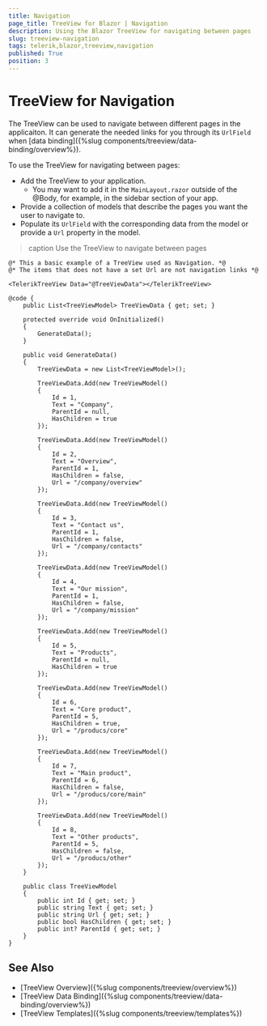 ```yaml
---
title: Navigation
page_title: TreeView for Blazor | Navigation
description: Using the Blazor TreeView for navigating between pages
slug: treeview-navigation
tags: telerik,blazor,treeview,navigation
published: True
position: 3
---
```


# TreeView for Navigation

The TreeView can be used to navigate between different pages in the applicaiton. It can generate the needed links for you through its `UrlField` when [data binding]({%slug components/treeview/data-binding/overview%}).

To use the TreeView for navigating between pages:

* Add the TreeView to your application.
    * You may want to add it in the `MainLayout.razor` outside of the @Body, for example, in the sidebar section of your app.
* Provide a collection of models that describe the pages you want the user to navigate to.
* Populate its `UrlField` with the corresponding data from the model or provide a `Url` property in the model.

>caption Use the TreeView to navigate between pages

````CSHTML
@* This a basic example of a TreeView used as Navigation. *@
@* The items that does not have a set Url are not navigation links *@

<TelerikTreeView Data="@TreeViewData"></TelerikTreeView>

@code {
    public List<TreeViewModel> TreeViewData { get; set; }

    protected override void OnInitialized()
    {
        GenerateData();
    }

    public void GenerateData()
    {
        TreeViewData = new List<TreeViewModel>();

        TreeViewData.Add(new TreeViewModel()
        {
            Id = 1,
            Text = "Company",
            ParentId = null,
            HasChildren = true
        });

        TreeViewData.Add(new TreeViewModel()
        {
            Id = 2,
            Text = "Overview",
            ParentId = 1,
            HasChildren = false,
            Url = "/company/overview"
        });

        TreeViewData.Add(new TreeViewModel()
        {
            Id = 3,
            Text = "Contact us",
            ParentId = 1,
            HasChildren = false,
            Url = "/company/contacts"
        });

        TreeViewData.Add(new TreeViewModel()
        {
            Id = 4,
            Text = "Our mission",
            ParentId = 1,
            HasChildren = false,
            Url = "/company/mission"
        });

        TreeViewData.Add(new TreeViewModel()
        {
            Id = 5,
            Text = "Products",
            ParentId = null,
            HasChildren = true
        });

        TreeViewData.Add(new TreeViewModel()
        {
            Id = 6,
            Text = "Core product",
            ParentId = 5,
            HasChildren = true,
            Url = "/producs/core"
        });

        TreeViewData.Add(new TreeViewModel()
        {
            Id = 7,
            Text = "Main product",
            ParentId = 6,
            HasChildren = false,
            Url = "/producs/core/main"
        });

        TreeViewData.Add(new TreeViewModel()
        {
            Id = 8,
            Text = "Other products",
            ParentId = 5,
            HasChildren = false,
            Url = "/producs/other"
        });
    }

    public class TreeViewModel
    {
        public int Id { get; set; }
        public string Text { get; set; }
        public string Url { get; set; }
        public bool HasChildren { get; set; }
        public int? ParentId { get; set; }
    }
}
````

## See Also

* [TreeView Overview]({%slug components/treeview/overview%})
* [TreeView Data Binding]({%slug components/treeview/data-binding/overview%})
* [TreeView Templates]({%slug components/treeview/templates%})
